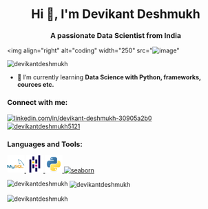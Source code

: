 <h1 align="center">Hi 👋, I'm Devikant Deshmukh</h1>
<h3 align="center">A passionate Data Scientist from India</h3>

<img align="right" alt="coding" width="250" src="![image](https://github.com/devikantdeshmukh/devikantdeshmukh/assets/160927268/4e8930b1-3b9d-45aa-ab25-f4464095c2de)"

<p align="left"> <img src="https://komarev.com/ghpvc/?username=devikantdeshmukh&label=Profile%20views&color=0e75b6&style=flat" alt="devikantdeshmukh" /> </p>

- 🌱 I’m currently learning **Data Science with Python, frameworks, cources etc.**

<h3 align="left">Connect with me:</h3>
<p align="left">
<a href="https://linkedin.com/in/linkedin.com/in/devikant-deshmukh-30905a2b0" target="blank"><img align="center" src="https://raw.githubusercontent.com/rahuldkjain/github-profile-readme-generator/master/src/images/icons/Social/linked-in-alt.svg" alt="linkedin.com/in/devikant-deshmukh-30905a2b0" height="30" width="40" /></a>
<a href="https://instagram.com/devikantdeshmukh5121" target="blank"><img align="center" src="https://raw.githubusercontent.com/rahuldkjain/github-profile-readme-generator/master/src/images/icons/Social/instagram.svg" alt="devikantdeshmukh5121" height="30" width="40" /></a>
</p>

<h3 align="left">Languages and Tools:</h3>
<p align="left"> <a href="https://www.mysql.com/" target="_blank" rel="noreferrer"> <img src="https://raw.githubusercontent.com/devicons/devicon/master/icons/mysql/mysql-original-wordmark.svg" alt="mysql" width="40" height="40"/> </a> <a href="https://pandas.pydata.org/" target="_blank" rel="noreferrer"> <img src="https://raw.githubusercontent.com/devicons/devicon/2ae2a900d2f041da66e950e4d48052658d850630/icons/pandas/pandas-original.svg" alt="pandas" width="40" height="40"/> </a> <a href="https://www.python.org" target="_blank" rel="noreferrer"> <img src="https://raw.githubusercontent.com/devicons/devicon/master/icons/python/python-original.svg" alt="python" width="40" height="40"/> </a> <a href="https://seaborn.pydata.org/" target="_blank" rel="noreferrer"> <img src="https://seaborn.pydata.org/_images/logo-mark-lightbg.svg" alt="seaborn" width="40" height="40"/> </a> </p>

<p><img align="left" src="https://github-readme-stats.vercel.app/api/top-langs?username=devikantdeshmukh&show_icons=true&locale=en&layout=compact" alt="devikantdeshmukh" /></p>

<p>&nbsp;<img align="center" src="https://github-readme-stats.vercel.app/api?username=devikantdeshmukh&show_icons=true&locale=en" alt="devikantdeshmukh" /></p>

<p><img align="center" src="https://github-readme-streak-stats.herokuapp.com/?user=devikantdeshmukh&" alt="devikantdeshmukh" /></p>
